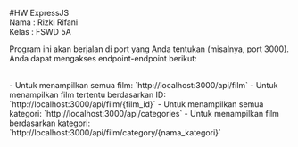 #HW ExpressJS
</br>
Nama : Rizki Rifani
</br>
Kelas : FSWD 5A

Program ini akan berjalan di port yang Anda tentukan (misalnya, port 3000). Anda dapat mengakses endpoint-endpoint berikut:

</br>
- Untuk menampilkan semua film: `http://localhost:3000/api/film`
- Untuk menampilkan film tertentu berdasarkan ID: `http://localhost:3000/api/film/{film_id}`
- Untuk menampilkan semua kategori: `http://localhost:3000/api/categories`
- Untuk menampilkan film berdasarkan kategori: `http://localhost:3000/api/film/category/{nama_kategori}`
